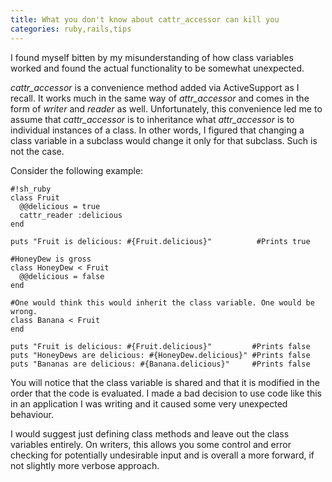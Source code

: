 ```yaml
---
title: What you don't know about cattr_accessor can kill you
categories: ruby,rails,tips
---
```


I found myself bitten by my misunderstanding of how class variables worked and found the actual functionality to be somewhat unexpected.

_cattr_accessor_ is a convenience method added via ActiveSupport as I recall. It works much in the same way of _attr_accessor_ and comes in the form of _writer_ and _reader_ as well. Unfortunately, this convenience led me to assume that _cattr_accessor_ is to inheritance what _attr_accessor_ is to individual instances of a class. In other words, I figured that changing a class variable in a subclass would change it only for that subclass. Such is not the case.

Consider the following example:
     
    #!sh_ruby
    class Fruit
      @@delicious = true
      cattr_reader :delicious
    end

    puts "Fruit is delicious: #{Fruit.delicious}"          #Prints true

    #HoneyDew is gross
    class HoneyDew < Fruit
      @@delicious = false
    end

    #One would think this would inherit the class variable. One would be wrong.
    class Banana < Fruit
    end

    puts "Fruit is delicious: #{Fruit.delicious}"         #Prints false 
    puts "HoneyDews are delicious: #{HoneyDew.delicious}" #Prints false 
    puts "Bananas are delicious: #{Banana.delicious}"     #Prints false  

You will notice that the class variable is shared and that it is modified in the order that the code is evaluated. I made a bad decision to use code like this in an application I was writing and it caused some very unexpected behaviour.

I would suggest just defining class methods and leave out the class variables entirely. On writers, this allows you some control and error checking for potentially undesirable input and is overall a more forward, if not slightly more verbose approach.